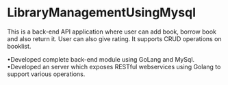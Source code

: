 # LibraryManagementUsingMysql

This is a back-end API application where user can add book, borrow book and also return it. User can also give rating. It supports CRUD operations on booklist. 

•Developed complete back-end module using GoLang and MySql. 
•Developed an server which exposes RESTful webservices using Golang to support various operations.
